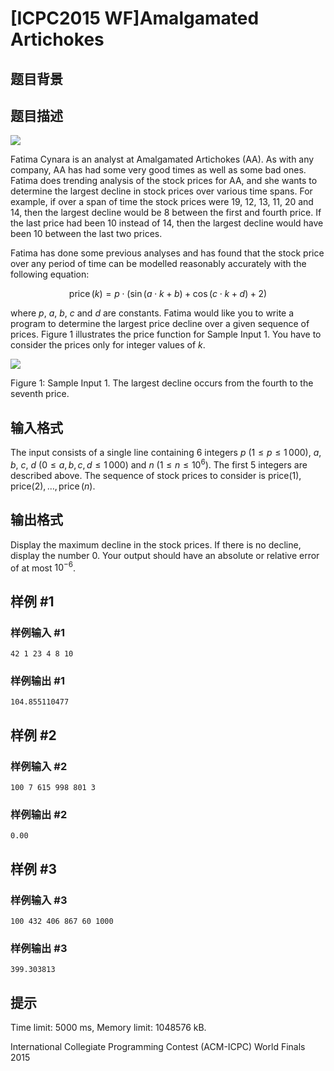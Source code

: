# [ICPC2015 WF]Amalgamated Artichokes

## 题目背景



## 题目描述

 ![](https://vj.z180.cn/751a8fdd9863b69e86176e87e1fd5b20?v=1600415919)  

Fatima Cynara is an analyst at Amalgamated Artichokes (AA). As with any company, AA has had some very good times as well as some bad ones. Fatima does trending analysis of the stock prices for AA, and she wants to determine the largest decline in stock prices over various time spans. For example, if over a span of time the stock prices were $19$, $12$, $13$, $11$, $20$ and $14$, then the largest decline would be $8$ between the first and fourth price. If the last price had been $10$ instead of $14$, then the largest decline would have been $10$ between the last two prices. 

Fatima has done some previous analyses and has found that the stock price over any period of time can be modelled reasonably accurately with the following equation:

$$ \operatorname {price}(k) = p \cdot (\sin (a \cdot k+b) + \cos (c \cdot k+d) + 2) $$

where $p$, $a$, $b$, $c$ and $d$ are constants. Fatima would like you to write a program to determine the largest price decline over a given sequence of prices. Figure 1 illustrates the price function for Sample Input 1. You have to consider the prices only for integer values of $k$.

  ![](https://vj.z180.cn/800605356b7337600d5163d2e5d7aab4?v=1600415919) 

   Figure 1: Sample Input 1. The largest decline occurs from the fourth to the seventh price. 

## 输入格式

The input consists of a single line containing $6$ integers $p$ ($1 \le p \le 1\, 000$), $a$, $b$, $c$, $d$ ($0 \le a, b, c, d \le 1\, 000$) and $n$ ($1 \le n \le 10^6$). The first $5$ integers are described above. The sequence of stock prices to consider is $\operatorname {price(1)}, \operatorname {price(2)}, \ldots , \operatorname {price}(n)$.

## 输出格式

Display the maximum decline in the stock prices. If there is no decline, display the number $0$. Your output should have an absolute or relative error of at most $10^{-6}$.

## 样例 #1

### 样例输入 #1
```
42 1 23 4 8 10
```

### 样例输出 #1

```
104.855110477
```

## 样例 #2

### 样例输入 #2
```
100 7 615 998 801 3
```

### 样例输出 #2

```
0.00
```

## 样例 #3

### 样例输入 #3
```
100 432 406 867 60 1000
```

### 样例输出 #3

```
399.303813
```

## 提示

Time limit: 5000 ms, Memory limit: 1048576 kB. 

 International Collegiate Programming Contest (ACM-ICPC) World Finals 2015
